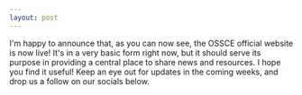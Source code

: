 ```yaml
---
layout: post
---
```


I'm happy to announce that, as you can now see, the OSSCE official website is now live! It's in a very basic form right now, but it should serve its purpose in providing a central place to share news and resources. I hope you find it useful! Keep an eye out for updates in the coming weeks, and drop us a follow on our socials below.